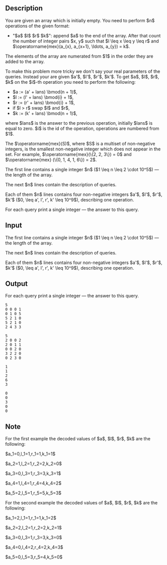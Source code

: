 ## Description

<div><p>You are given an array which is initially empty. You need to perform $n$ operations of the given format: </p><ul> <li> "$a$ $l$ $r$ $k$": append $a$ to the end of the array. After that count the number of integer pairs $x, y$ such that $l \leq x \leq y \leq r$ and $\operatorname{mex}(a_{x}, a_{x+1}, \ldots, a_{y}) = k$. </li></ul><p>The elements of the array are numerated from $1$ in the order they are added to the array.</p><p>To make this problem more tricky we don't say your real parameters of the queries. Instead your are given $a'$, $l'$, $r'$, $k'$. To get $a$, $l$, $r$, $k$ on the $i$-th operation you need to perform the following: </p><ul> <li> $a := (a' + lans) \bmod(n + 1)$, </li><li> $l := (l' + lans) \bmod{i} + 1$, </li><li> $r := (r' + lans) \bmod{i} + 1$, </li><li> if $l &gt; r$ swap $l$ and $r$, </li><li> $k := (k' + lans) \bmod(n + 1)$, </li></ul> where $lans$ is the answer to the previous operation, initially $lans$ is equal to zero. $i$ is the id of the operation, operations are numbered from $1$.<p>The $\operatorname{mex}(S)$, where $S$ is a multiset of non-negative integers, is the smallest non-negative integer which does not appear in the set. For example, $\operatorname{mex}(\{2, 2, 3\}) = 0$ and $\operatorname{mex} (\{0, 1, 4, 1, 6\}) = 2$. </p></div><div class="input-specification"><p>The first line contains a single integer $n$ ($1 \leq n \leq 2 \cdot 10^5$)&nbsp;— the length of the array.</p><p>The next $n$ lines contain the description of queries.</p><p>Each of them $n$ lines contains four non-negative integers $a'$, $l'$, $r'$, $k'$ ($0, \leq a', l', r', k' \leq 10^9$), describing one operation.</p></div><div class="output-specification"><p>For each query print a single integer&nbsp;— the answer to this query.</p></div>

## Input

<p>The first line contains a single integer $n$ ($1 \leq n \leq 2 \cdot 10^5$)&nbsp;— the length of the array.</p><p>The next $n$ lines contain the description of queries.</p><p>Each of them $n$ lines contains four non-negative integers $a'$, $l'$, $r'$, $k'$ ($0, \leq a', l', r', k' \leq 10^9$), describing one operation.</p>

## Output

<p>For each query print a single integer&nbsp;— the answer to this query.</p>





```input1
5
0 0 0 1
0 1 0 5
5 2 1 0
5 2 1 0
2 4 3 3
```




```input2
5
2 0 0 2
2 0 1 1
0 0 2 0
3 2 2 0
0 2 3 0
```




```output1
1
1
2
6
3
```




```output2
0
0
3
0
0
```



## Note

<p>For the first example the decoded values of $a$, $l$, $r$, $k$ are the following:</p><p>$a_1=0,l_1=1,r_1=1,k_1=1$</p><p>$a_2=1,l_2=1,r_2=2,k_2=0$</p><p>$a_3=0,l_3=1,r_3=3,k_3=1$</p><p>$a_4=1,l_4=1,r_4=4,k_4=2$</p><p>$a_5=2,l_5=1,r_5=5,k_5=3$</p><p>For the second example the decoded values of $a$, $l$, $r$, $k$ are the following:</p><p>$a_1=2,l_1=1,r_1=1,k_1=2$</p><p>$a_2=2,l_2=1,r_2=2,k_2=1$</p><p>$a_3=0,l_3=1,r_3=3,k_3=0$</p><p>$a_4=0,l_4=2,r_4=2,k_4=3$</p><p>$a_5=0,l_5=3,r_5=4,k_5=0$</p>
